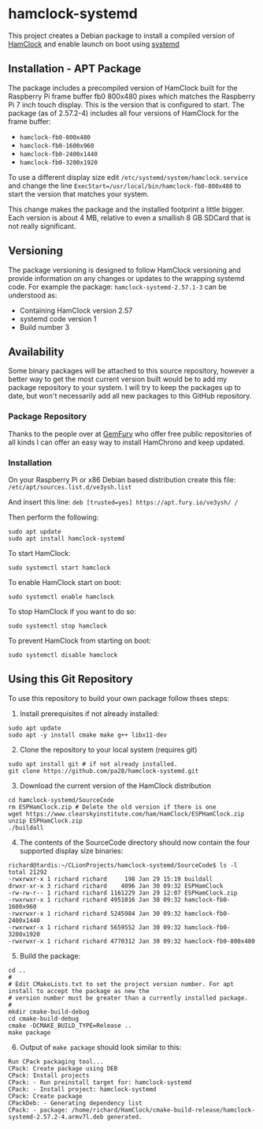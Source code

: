 # hamclock-systemd

This project creates a Debian package to install a compiled version of
[HamClock](https://www.clearskyinstitute.com/ham/HamClock/) and enable
launch on boot using [systemd](https://www.freedesktop.org/wiki/Software/systemd/)

## Installation - APT Package

The package includes a precompiled version of HamClock built for the
Raspberry Pi frame buffer fb0 800x480 pixes which matches the Raspberry Pi
7 inch touch display. This is the version that is configured to start.
The package (as of 2.57.2-4) includes all four versions of HamClock for the
frame buffer:
* `hamclock-fb0-800x480`
* `hamclock-fb0-1600x960`
* `hamclock-fb0-2400x1440`
* `hamclock-fb0-3200x1920`

To use a different display size edit `/etc/systemd/system/hamclock.service`
and change the line `ExecStart=/usr/local/bin/hamclock-fb0-800x480` to
start the version that matches your system.

This change makes the package and the installed footprint a little bigger.
Each version is about 4 MB, relative to even a smallish 8 GB SDCard that is not
really significant.

## Versioning

The package versioning is designed to follow HamClock versioning and
provide information on any changes or updates to the wrapping systemd
code. For example the package: `hamclock-systemd-2.57.1-3` can be
understood as:
* Containing HamClock version 2.57
* systemd code version 1
* Build number 3

## Availability

Some binary packages will be attached to this source repository, however
a better way to get the most current version built would be to add my
package repository to your system. I will try to keep the packages up
to date, but won't necessarily add all new packages to this GitHub
repository.

### Package Repository

Thanks to the people over at [GemFury](https://gemfury.com/) who offer
free public repositories of all kinds I can offer an easy way to 
install HamChrono and keep updated.

### Installation

On your Raspberry Pi or x86 Debian based distribution create this file:
`/etc/apt/sources.list.d/ve3ysh.list`

And insert this line:
`deb [trusted=yes] https://apt.fury.io/ve3ysh/ /`

Then perform the following:
```
sudo apt update
sudo apt install hamclock-systemd
```
To start HamClock:
```
sudo systemctl start hamclock
```
To enable HamClock start on boot:
```
sudo systemctl enable hamclock
```
To stop HamClock if you want to do so:
```
sudo systemctl stop hamclock
```
To prevent HamClock from starting on boot:
```
sudo systemctl disable hamclock
```

## Using this Git Repository

To use this repository to build your own package follow thses steps:

1.  Install prerequisites if not already installed:
```
sudo apt update
sudo apt -y install cmake make g++ libx11-dev
```
2.  Clone the repository to your local system (requires git)
```
sudo apt install git # if not already installed.
git clone https://github.com/pa28/hamclock-systemd.git
```
3.  Download the current version of the HamClock distribution
```
cd hamclock-systemd/SourceCode
rm ESPHamClock.zip # Delete the old version if there is one
wget https://www.clearskyinstitute.com/ham/HamClock/ESPHamClock.zip
unzip ESPHamClock.zip
./buildall
```
4.  The contents of the SourceCode directory should now contain the four supported display size binaries:
```
richard@tardis:~/CLionProjects/hamclock-systemd/SourceCode$ ls -l
total 21292
-rwxrwxr-x 1 richard richard     198 Jan 29 15:19 buildall
drwxr-xr-x 3 richard richard    4096 Jan 30 09:32 ESPHamClock
-rw-rw-r-- 1 richard richard 1161229 Jan 29 12:07 ESPHamClock.zip
-rwxrwxr-x 1 richard richard 4951016 Jan 30 09:32 hamclock-fb0-1600x960
-rwxrwxr-x 1 richard richard 5245984 Jan 30 09:32 hamclock-fb0-2400x1440
-rwxrwxr-x 1 richard richard 5659552 Jan 30 09:32 hamclock-fb0-3200x1920
-rwxrwxr-x 1 richard richard 4770312 Jan 30 09:32 hamclock-fb0-800x480
```
5.  Build the package:
```
cd ..
#
# Edit CMakeLists.txt to set the project version number. For apt install to accept the package as new the
# version number must be greater than a currently installed package.
#
mkdir cmake-build-debug
cd cmake-build-debug
cmake -DCMAKE_BUILD_TYPE=Release ..
make package
```
6.  Output of `make package` should look similar to this:
```
Run CPack packaging tool...
CPack: Create package using DEB
CPack: Install projects
CPack: - Run preinstall target for: hamclock-systemd
CPack: - Install project: hamclock-systemd
CPack: Create package
CPackDeb: - Generating dependency list
CPack: - package: /home/richard/HamClock/cmake-build-release/hamclock-systemd-2.57.2-4.armv7l.deb generated.
```